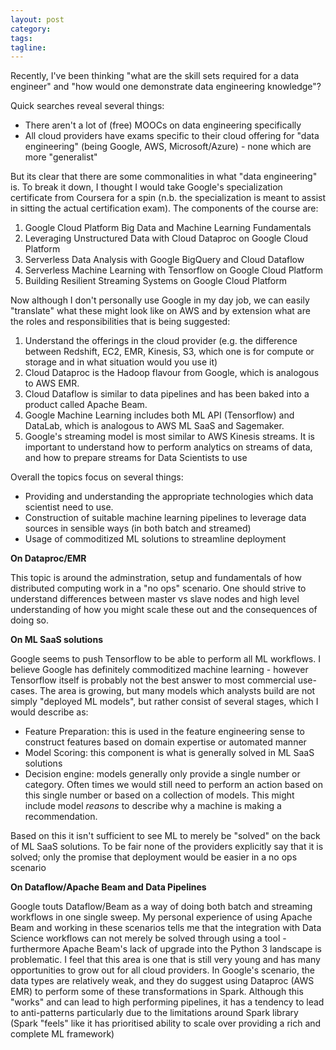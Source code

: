 ```yaml
---
layout: post
category:
tags:
tagline:
---
```


Recently, I've been thinking "what are the skill sets required for a data engineer" and "how would one demonstrate data engineering knowledge"?

Quick searches reveal several things:

- There aren't a lot of (free) MOOCs on data engineering specifically
- All cloud providers have exams specific to their cloud offering for "data engineering" (being Google, AWS, Microsoft/Azure) - none which are more "generalist"

But its clear that there are some commonalities in what "data engineering" is. To break it down, I thought I would take Google's specialization certificate from Coursera for a spin (n.b. the specialization is meant to assist in sitting the actual certification exam). The components of the course are:

1.  Google Cloud Platform Big Data and Machine Learning Fundamentals
2.  Leveraging Unstructured Data with Cloud Dataproc on Google Cloud Platform
3.  Serverless Data Analysis with Google BigQuery and Cloud Dataflow
4.  Serverless Machine Learning with Tensorflow on Google Cloud Platform
5.  Building Resilient Streaming Systems on Google Cloud Platform

Now although I don't personally use Google in my day job, we can easily "translate" what these might look like on AWS and by extension what are the roles and responsibilities that is being suggested:

1.  Understand the offerings in the cloud provider (e.g. the difference between Redshift, EC2, EMR, Kinesis, S3, which one is for compute or storage and in what situation would you use it)
2.  Cloud Dataproc is the Hadoop flavour from Google, which is analogous to AWS EMR.
3.  Cloud Dataflow is similar to data pipelines and has been baked into a product called Apache Beam.
4.  Google Machine Learning includes both ML API (Tensorflow) and DataLab, which is analogous to AWS ML SaaS and Sagemaker.
5.  Google's streaming model is most similar to AWS Kinesis streams. It is important to understand how to perform analytics on streams of data, and how to prepare streams for Data Scientists to use

Overall the topics focus on several things:

- Providing and understanding the appropriate technologies which data scientist need to use.
- Construction of suitable machine learning pipelines to leverage data sources in sensible ways (in both batch and streamed)
- Usage of commoditized ML solutions to streamline deployment

**On Dataproc/EMR**

This topic is around the adminstration, setup and fundamentals of how distributed computing work in a "no ops" scenario. One should strive to understand differences between master vs slave nodes and high level understanding of how you might scale these out and the consequences of doing so.

**On ML SaaS solutions**

Google seems to push Tensorflow to be able to perform all ML workflows. I believe Google has definitely commoditized machine learning - however Tensorflow itself is probably not the best answer to most commercial use-cases. The area is growing, but many models which analysts build are not simply "deployed ML models", but rather consist of several stages, which I would describe as:

- Feature Preparation: this is used in the feature engineering sense to construct features based on domain expertise or automated manner
- Model Scoring: this component is what is generally solved in ML SaaS solutions
- Decision engine: models generally only provide a single number or category. Often times we would still need to perform an action based on this single number or based on a collection of models. This might include model _reasons_ to describe why a machine is making a recommendation.

Based on this it isn't sufficient to see ML to merely be "solved" on the back of ML SaaS solutions. To be fair none of the providers explicitly say that it is solved; only the promise that deployment would be easier in a no ops scenario

**On Dataflow/Apache Beam and Data Pipelines**

Google touts Dataflow/Beam as a way of doing both batch and streaming workflows in one single sweep. My personal experience of using Apache Beam and working in these scenarios tells me that the integration with Data Science workflows can not merely be solved through using a tool - furthermore Apache Beam's lack of upgrade into the Python 3 landscape is problematic. I feel that this area is one that is still very young and has many opportunities to grow out for all cloud providers. In Google's scenario, the data types are relatively weak, and they do suggest using Dataproc (AWS EMR) to perform some of these transformations in Spark. Although this "works" and can lead to high performing pipelines, it has a tendency to lead to anti-patterns particularly due to the limitations around Spark library (Spark "feels" like it has prioritised ability to scale over providing a rich and complete ML framework)
